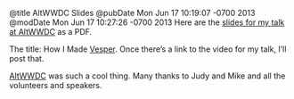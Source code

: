 @title AltWWDC Slides
@pubDate Mon Jun 17 10:19:07 -0700 2013
@modDate Mon Jun 17 10:27:26 -0700 2013
Here are the <a href="http://inessential.com/downloads/altwwdc-2013-brent.pdf">slides for my talk at AltWWDC</a> as a PDF.

The title: How I Made <a href="http://vesperapp.co">Vesper</a>. Once there’s a link to the video for my talk, I’ll post that.

<a href="http://altwwdc.com">AltWWDC</a> was such a cool thing. Many thanks to Judy and Mike and all the volunteers and speakers.

